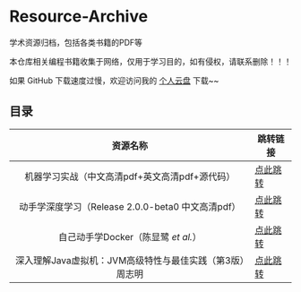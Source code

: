 # Resource-Archive
学术资源归档，包括各类书籍的PDF等

本仓库相关编程书籍收集于网络，仅用于学习目的，如有侵权，请联系删除！！！

如果 GitHub 下载速度过慢，欢迎访问我的 [个人云盘](https://pan.aayu.today) 下载~~

## 目录
| 资源名称 | 跳转链接 |
| :---------------------:  | ------------------------ |
| 机器学习实战（中文高清pdf+英文高清pdf+源代码） | [点此跳转](./books/机器学习实战/) |
| 动手学深度学习（Release 2.0.0-beta0 中文高清pdf） | [点此跳转](./books/动手学深度学习/) |
| 自己动手学Docker（陈显鹭 *et al.*） | [点此跳转](./books/自己动手学Docker/) |
| 深入理解Java虚拟机：JVM高级特性与最佳实践（第3版）周志明 | [点此跳转](./books/深入理解Java虚拟机/) |
